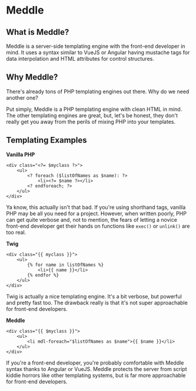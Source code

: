 # Meddle

## What is Meddle?

Meddle is a server-side templating engine with the front-end developer in mind. It uses a syntax similar to VueJS or Angular having mustache tags for data interpolation and HTML attributes for control structures.

## Why Meddle?

There's already tons of PHP templating engines out there. Why do we need another one?

Put simply, Meddle is a PHP templating engine with clean HTML in mind. The other templating engines are great, but, let's be honest, they don't really get you away from the perils of mixing PHP into your templates.

## Templating Examples

**Vanilla PHP**

	<div class="<?= $myclass ?>">
		<ul>
			<? foreach ($listOfNames as $name): ?>
				<li><?= $name ?></li>
			<? endforeach; ?>
		</ul>
	</div>

Ya know, this actually isn't that bad. If you're using shorthand tags, vanilla PHP may be all you need for a project. However, when written poorly, PHP can get quite verbose and, not to mention, the fears of letting a novice front-end developer get their hands on functions like `exec()` or `unlink()` are too real.

**Twig**

	<div class="{{ myclass }}">
		<ul>
			{% for name in listOfNames %}
				<li>{{ name }}</li>
			{% endfor %}
		</ul>
	</div>

Twig is actually a nice templating engine. It's a bit verbose, but powerful and pretty fast too. The drawback really is that it's not super approachable for front-end developers.

**Meddle**

	<div class="{{ $myclass }}">
		<ul>
			<li mdl-foreach="$listOfNames as $name">{{ $name }}</li>
		</ul>
	</div>

If you're a front-end developer, you're probably comfortable with Meddle syntax thanks to Angular or VueJS. Meddle protects the server from script kiddie horrors like other templating systems, but is far more approachable for front-end developers.
